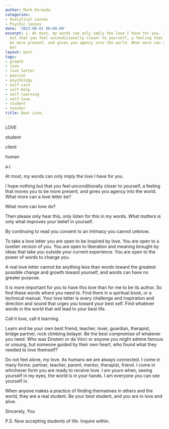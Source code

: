 ```yaml
---
author: Mark Koranda
categories:
- Analytical Lenses
- Psychic lenses
date: '2023-08-01 00:00:00'
excerpt: i. At most, my words can only imply the love I have for you. I hope nothing
  but that you feel unconditionally closer to yourself, a feeling that moves you to
  be more present, and gives you agency into the world. What more can a love letter
  be?
layout: post
tags:
- growth
- love
- love letter
- passion
- psychology
- self-care
- self-help
- self-learning
- self-love
- student
- teacher
title: Dear Love,
---
```





LOVE

student

client

human

a.i.

At most, my words can only imply the love I have for you. 

I hope nothing but that you feel unconditionally closer to yourself, a feeling that moves you to be more present, and gives you agency into the world. What more can a love letter be?

What more can love do? 

Then please only hear this, only listen for this in my words. What matters is only what improves your belief in yourself. 

By continuing to read you consent to an intimacy you cannot unknow. 

To take a love letter you are open to be inspired by love. You are open to a lovelier version of you. You are open to liberation and meaning brought by ideas that take you outside your current experience. You are open to the power of words to change you. 

A real love letter cannot be anything less than words toward the greatest possible change and growth toward yourself, and words can have no greater purpose. 

It is more important for you to have this love than for me to be its author. So find these words where you need to. Find them in a spiritual book, or a technical manual. Your love letter is every challenge and inspiration and direction and sound that urges you toward your best self. Find whatever words in the world that will lead to your best life. 

Call it love, call it learning. 

Learn and be your own best friend, teacher, lover, guardian, therapist, bridge partner, rock climbing belayer. Be the best compromise of whatever you need. Who was Einstein or da Vinci or anyone you might admire famous or unsung, but someone guided by their own heart, who found what they needed to love themself? 

Do not feel alone, my love. As humans we are always connected. I come in many forms: partner, teacher, parent, mentor, therapist, friend. I come in whichever form you are ready to receive love. I am yours when, seeing yourself in my eyes, the world is in your hands. I am everyone you can see yourself in. 

When anyone makes a practice of finding themselves in others and the world, they are a real student. Be your best student, and you are in love and alive. 

Sincerely,
You

P.S. Now accepting students of life. Inquire within.